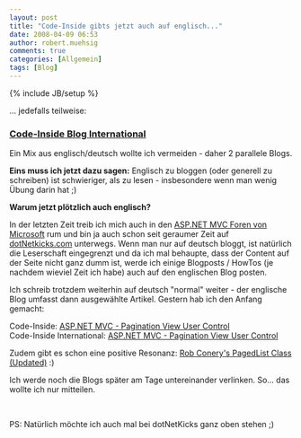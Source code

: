 ```yaml
---
layout: post
title: "Code-Inside gibts jetzt auch auf englisch..."
date: 2008-04-09 06:53
author: robert.muehsig
comments: true
categories: [Allgemein]
tags: [Blog]
---
```

{% include JB/setup %}
<p>... jedefalls teilweise: </p> <h3><a href="{{BASE_PATH}}-in">Code-Inside Blog International</a></h3> <p>Ein Mix aus englisch/deutsch wollte ich vermeiden - daher 2 parallele Blogs.</p> <p><strong>Eins muss ich jetzt dazu sagen:</strong> Englisch zu bloggen (oder generell zu schreiben) ist schwieriger, als zu lesen - insbesondere wenn man wenig Übung darin hat ;) </p> <p><strong>Warum jetzt plötzlich auch englisch?</strong></p> <p>In der letzten Zeit treib ich mich auch in den <a href="http://forums.asp.net/1146.aspx">ASP.NET MVC Foren von Microsoft</a> rum und bin ja auch schon seit geraumer Zeit auf <a href="http://www.dotnetkicks.com/">dotNetkicks.com</a> unterwegs. Wenn man nur auf deutsch bloggt, ist natürlich die Leserschaft eingegrenzt und da ich mal behaupte, dass der Content auf der Seite nicht ganz dumm ist, werde ich einige Blogposts / HowTos (je nachdem wieviel Zeit ich habe) auch auf den englischen Blog posten.</p> <p>Ich schreib trotzdem weiterhin auf deutsch "normal" weiter - der englische Blog umfasst dann ausgewählte Artikel. Gestern hab ich den Anfang gemacht:</p> <p>Code-Inside: <a href="{{BASE_PATH}}/2008/04/08/aspnet-mvc-pagination-view-user-control/">ASP.NET MVC - Pagination View User Control</a><br>Code-Inside International: <a href="{{BASE_PATH}}-in/2008/04/08/aspnet-mvc-pagination-view-user-control/">ASP.NET MVC - Pagination View User Control</a></p> <p>Zudem gibt es schon eine positive Resonanz: <a href="http://www.squaredroot.com/post/2008/04/Updated-PagedList-Class.aspx">Rob Conery's PagedList Class (Updated)</a> :)</p> <p>Ich werde noch die Blogs später am Tage untereinander verlinken. So... das wollte ich nur mitteilen.</p> <p>&nbsp;</p> <p>PS: Natürlich möchte ich auch mal bei dotNetKicks ganz oben stehen ;)</p>
